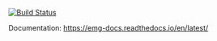 [![Build Status](https://travis-ci.org/ProteinsWebTeam/EMG-docs.svg?branch=master)](https://travis-ci.org/ProteinsWebTeam/EMG-docs)


Documentation: https://emg-docs.readthedocs.io/en/latest/